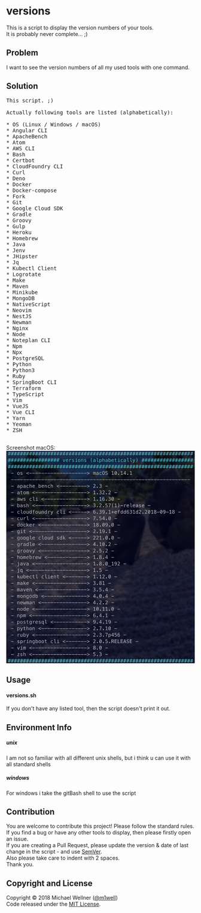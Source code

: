 # versions

This is a script to display the version numbers of your tools.<br>
It is probably never complete... ;)<br>


## Problem
I want to see the version numbers of all my used tools with one command.<br>


## Solution
<pre>
This script. ;)<br>
Actually following tools are listed (alphabetically):<br>
* OS (Linux / Windows / macOS)
* Angular CLI
* ApacheBench
* Atom
* AWS CLI
* Bash
* Certbot
* CloudFoundry CLI
* Curl
* Deno
* Docker
* Docker-compose
* Fork
* Git
* Google Cloud SDK
* Gradle
* Groovy
* Gulp
* Heroku
* Homebrew
* Java
* Jenv
* JHipster
* Jq
* Kubectl Client
* Logrotate
* Make
* Maven
* Minikube
* MongoDB
* NativeScript
* Neovim
* NestJS
* Newman
* Nginx
* Node
* Noteplan CLI
* Npm
* Npx
* PostgreSQL
* Python
* Python3
* Ruby
* SpringBoot CLI
* Terraform
* TypeScript
* Vim
* VueJS
* Vue CLI
* Yarn
* Yeoman
* ZSH

</pre>
Screenshot macOS:<br>
![screenshot-macos](screen-macos.png "Screenshot macOS")
<br>


## Usage
#### versions.sh
If you don't have any listed tool, then the script doesn't print it out.<br>

## Environment Info
##### unix
I am not so familiar with all different unix shells, but i think u can use it with all standard shells<br>
##### windows
For windows i take the gitBash shell to use the script<br>


## Contribution
You are welcome to contribute this project! Please follow the standard rules.<br>
If you find a bug or have any other tools to display, then please firstly open an issue.<br>
If you are creating a Pull Request, please update the version & date of last change in the script - and use [SemVer](http://semver.org).<br>
Also please take care to indent with 2 spaces.<br>
Thank you.<br>


## Copyright and License
Copyright :copyright: 2018 Michael Wellner ([@m1well](http://www.twitter.m1well.de))<br>
Code released under the [MIT License](/LICENSE).<br>
